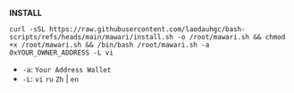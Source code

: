 **INSTALL**
```
curl -sSL https://raw.githubusercontent.com/laodauhgc/bash-scripts/refs/heads/main/mawari/install.sh -o /root/mawari.sh && chmod +x /root/mawari.sh && /bin/bash /root/mawari.sh -a 0xYOUR_OWNER_ADDRESS -L vi
```
- `-a`: `Your Address Wallet`
- `-L`: `vi` `ru` `Zh` | `en`
